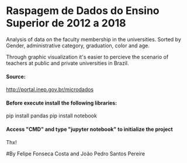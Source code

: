 # Raspagem de Dados do Ensino Superior de 2012 a 2018
Analysis of data on the faculty membership in the universities. Sorted by Gender, administrative category, graduation, color and age.

Through graphic visualization it's easier to percieve the scenario of teachers at public and private universities in Brazil.

#### Source:

http://portal.inep.gov.br/microdados

#### Before execute install the following libraries:

pip install pandas
pip install notebook

#### Access "CMD" and type "jupyter notebook" to initialize the project

Thx!

#By Felipe Fonseca Costa and João Pedro Santos Pereire
